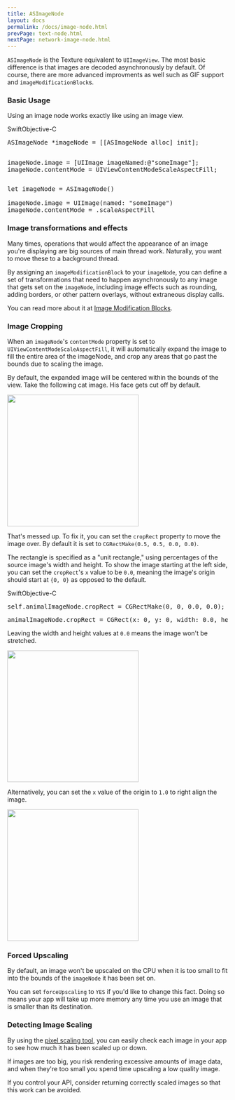 ```yaml
---
title: ASImageNode
layout: docs
permalink: /docs/image-node.html
prevPage: text-node.html
nextPage: network-image-node.html
---
```


`ASImageNode` is the Texture equivalent to `UIImageView`.  The most basic difference is that images are decoded asynchronously by default.  Of course, there are more advanced improvments as well such as GIF support and `imageModificationBlock`s.

### Basic Usage

Using an image node works exactly like using an image view.  

<div class = "highlight-group">
<span class="language-toggle"><a data-lang="swift" class="swiftButton">Swift</a><a data-lang="objective-c" class = "active objcButton">Objective-C</a></span>

<div class = "code">
<pre lang="objc" class="objcCode">
ASImageNode *imageNode = [[ASImageNode alloc] init];

imageNode.image = [UIImage imageNamed:@"someImage"];
imageNode.contentMode = UIViewContentModeScaleAspectFill;
</pre>

<pre lang="swift" class = "swiftCode hidden">
let imageNode = ASImageNode()

imageNode.image = UIImage(named: "someImage")
imageNode.contentMode = .scaleAspectFill
</pre>
</div>
</div>


### Image transformations and effects

Many times, operations that would affect the appearance of an image you're displaying are big sources of main thread work. Naturally, you want to move these to a background thread.

By assigning an `imageModificationBlock` to your `imageNode`, you can define a set of transformations that need to happen asynchronously to any image that gets set on the `imageNode`, including image effects such as rounding, adding borders, or other pattern overlays, without extraneous display calls.

You can read more about it at <a href="image-modification-block.html">Image Modification Blocks</a>.

### Image Cropping

When an `imageNode`'s `contentMode` property is set to `UIViewContentModeScaleAspectFill`, it will automatically expand the image to fill the entire area of the imageNode, and crop any areas that go past the bounds due to scaling the image.

By default, the expanded image will be centered within the bounds of the view. Take the following cat image.  His face gets cut off by default.

<img width = "300" src = "/static/images/catsMiddle.png"/>

That's messed up.  To fix it, you can set the `cropRect` property to move the image over.  By default it is set to `CGRectMake(0.5, 0.5, 0.0, 0.0)`.

The rectangle is specified as a "unit rectangle," using percentages of the source image's width and height.  To show the image starting at the left side, you can set the `cropRect`'s `x` value to be `0.0`, meaning the image's origin should start at `{0, 0}` as opposed to the default.

<div class = "highlight-group">
<span class="language-toggle"><a data-lang="swift" class="swiftButton">Swift</a><a data-lang="objective-c" class = "active objcButton">Objective-C</a></span>

<div class = "code">
<pre lang="objc" class="objcCode">
self.animalImageNode.cropRect = CGRectMake(0, 0, 0.0, 0.0);
</pre>

<pre lang="swift" class = "swiftCode hidden">
animalImageNode.cropRect = CGRect(x: 0, y: 0, width: 0.0, height: 0.0)
</pre>
</div>
</div>

Leaving the width and height values at `0.0` means the image won't be stretched.

<img width = "300" src = "/static/images/catsFace.png"/>

Alternatively, you can set the `x` value of the origin to `1.0` to right align the image.

<img width = "300" src = "/static/images/catsButt.png"/>

### Forced  Upscaling

By default, an image won't be upscaled on the CPU when it is too small to fit into the bounds of the `imageNode` it has been set on.

You can set `forceUpscaling` to `YES` if you'd like to change this fact.  Doing so means your app will take up more memory any time you use an image that is smaller than its destination.

### Detecting Image Scaling

By using the <a href = "debug-tool-pixel-scaling.html">pixel scaling tool</a>, you can easily check each image in your app to see how much it has been scaled up or down.

If images are too big, you risk rendering excessive amounts of image data, and when they're too small you spend time upscaling a low quality image.

If you control your API, consider returning correctly scaled images so that this work can be avoided.
